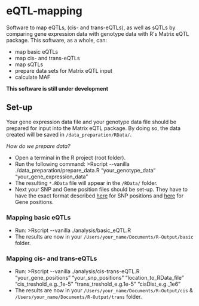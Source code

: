 # eQTL-mapping
Software to map eQTLs, (cis- and trans-eQTLs), as well as sQTLs by comparing gene expression data with genotype data with R's Matrix eQTL package. This software, as a whole, can:
- map basic eQTLs
- map cis- and trans-eQTLs
- map sQTLs
- prepare data sets for Matrix eQTL input
- calculate MAF

**This software is still under development**

## Set-up
Your gene expression data file and your genotype data file should be prepared for input into the Matrix eQTL package. By doing so, the data created will be saved in `/data_preparation/RData/`.

_How do we prepare data?_
* Open a terminal in the R project (root folder).
* Run the following command: >Rscript --vanilla ./data_preparation/prepare_data.R “your_genotype_data“ “your_gene_expression_data” 
* The resulting `*.RData` file will appear in the `/RData/` folder.
* Next your SNP and Gene position files should be set-up. They have to have the exact format described [here](http://www.bios.unc.edu/research/genomic_software/Matrix_eQTL/Sample_Data/snpsloc.txt) for SNP positions and [here](http://www.bios.unc.edu/research/genomic_software/Matrix_eQTL/Sample_Data/geneloc.txt) for Gene positions.

### Mapping basic eQTLs
* Run: >Rscript --vanilla ./analysis/basic_eQTL.R
* The results are now in your `/Users/your_name/Documents/R-Output/basic` folder.

### Mapping cis- and trans-eQTLs
* Run: >Rscript --vanilla ./analysis/cis-trans-eQTL.R “your_gene_positions” “your_snp_positions” “location_to_RData_file” “cis_treshold_e.g._1e-5” “trans_treshold_e.g.1e-5” “cisDist_e.g._1e6” 
* The results are now in your `/Users/your_name/Documents/R-Output/cis` & `/Users/your_name/Documents/R-Output/trans` folder.
